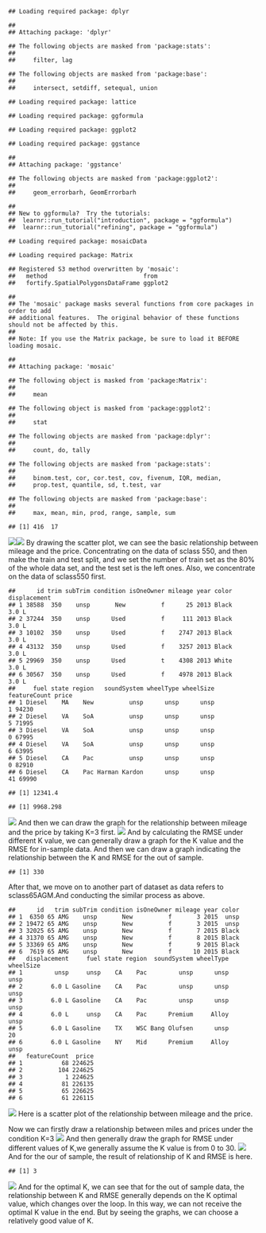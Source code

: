     ## Loading required package: dplyr

    ## 
    ## Attaching package: 'dplyr'

    ## The following objects are masked from 'package:stats':
    ## 
    ##     filter, lag

    ## The following objects are masked from 'package:base':
    ## 
    ##     intersect, setdiff, setequal, union

    ## Loading required package: lattice

    ## Loading required package: ggformula

    ## Loading required package: ggplot2

    ## Loading required package: ggstance

    ## 
    ## Attaching package: 'ggstance'

    ## The following objects are masked from 'package:ggplot2':
    ## 
    ##     geom_errorbarh, GeomErrorbarh

    ## 
    ## New to ggformula?  Try the tutorials: 
    ##  learnr::run_tutorial("introduction", package = "ggformula")
    ##  learnr::run_tutorial("refining", package = "ggformula")

    ## Loading required package: mosaicData

    ## Loading required package: Matrix

    ## Registered S3 method overwritten by 'mosaic':
    ##   method                           from   
    ##   fortify.SpatialPolygonsDataFrame ggplot2

    ## 
    ## The 'mosaic' package masks several functions from core packages in order to add 
    ## additional features.  The original behavior of these functions should not be affected by this.
    ## 
    ## Note: If you use the Matrix package, be sure to load it BEFORE loading mosaic.

    ## 
    ## Attaching package: 'mosaic'

    ## The following object is masked from 'package:Matrix':
    ## 
    ##     mean

    ## The following object is masked from 'package:ggplot2':
    ## 
    ##     stat

    ## The following objects are masked from 'package:dplyr':
    ## 
    ##     count, do, tally

    ## The following objects are masked from 'package:stats':
    ## 
    ##     binom.test, cor, cor.test, cov, fivenum, IQR, median,
    ##     prop.test, quantile, sd, t.test, var

    ## The following objects are masked from 'package:base':
    ## 
    ##     max, mean, min, prod, range, sample, sum

    ## [1] 416  17

![](homework1-question-2_files/figure-markdown_strict/unnamed-chunk-1-1.png)![](homework1-question-2_files/figure-markdown_strict/unnamed-chunk-1-2.png)
By drawing the scatter plot, we can see the basic relationship between
mileage and the price. Concentrating on the data of sclass 550, and then
make the train and test split, and we set the number of train set as the
80% of the whole data set, and the test set is the left ones. Also, we
concentrate on the data of sclass550 first.

    ##      id trim subTrim condition isOneOwner mileage year color displacement
    ## 1 38588  350    unsp       New          f      25 2013 Black        3.0 L
    ## 2 37244  350    unsp      Used          f     111 2013 Black        3.0 L
    ## 3 10102  350    unsp      Used          f    2747 2013 Black        3.0 L
    ## 4 43132  350    unsp      Used          f    3257 2013 Black        3.0 L
    ## 5 29969  350    unsp      Used          t    4308 2013 White        3.0 L
    ## 6 30567  350    unsp      Used          f    4978 2013 Black        3.0 L
    ##     fuel state region   soundSystem wheelType wheelSize featureCount price
    ## 1 Diesel    MA    New          unsp      unsp      unsp            1 94230
    ## 2 Diesel    VA    SoA          unsp      unsp      unsp            5 71995
    ## 3 Diesel    VA    SoA          unsp      unsp      unsp            0 67995
    ## 4 Diesel    VA    SoA          unsp      unsp      unsp            6 63995
    ## 5 Diesel    CA    Pac          unsp      unsp      unsp            0 82910
    ## 6 Diesel    CA    Pac Harman Kardon      unsp      unsp           41 69990

    ## [1] 12341.4

    ## [1] 9968.298

![](homework1-question-2_files/figure-markdown_strict/unnamed-chunk-2-1.png)
And then we can draw the graph for the relationship between mileage and
the price by taking K=3 first.
![](homework1-question-2_files/figure-markdown_strict/unnamed-chunk-3-1.png)
And by calculating the RMSE under different K value, we can generally
draw a graph for the K value and the RMSE for in-sample data. And then
we can draw a graph indicating the relationship between the K and RMSE
for the out of sample.

    ## [1] 330

After that, we move on to another part of dataset as data refers to
sclass65AGM.And conducting the similar process as above.

    ##      id   trim subTrim condition isOneOwner mileage year color
    ## 1  6350 65 AMG    unsp       New          f       3 2015  unsp
    ## 2 19472 65 AMG    unsp       New          f       3 2015  unsp
    ## 3 32025 65 AMG    unsp       New          f       7 2015 Black
    ## 4 31370 65 AMG    unsp       New          f       8 2015 Black
    ## 5 33369 65 AMG    unsp       New          f       9 2015 Black
    ## 6  7619 65 AMG    unsp       New          f      10 2015 Black
    ##   displacement     fuel state region  soundSystem wheelType wheelSize
    ## 1         unsp     unsp    CA    Pac         unsp      unsp      unsp
    ## 2        6.0 L Gasoline    CA    Pac         unsp      unsp      unsp
    ## 3        6.0 L Gasoline    CA    Pac         unsp      unsp      unsp
    ## 4        6.0 L     unsp    CA    Pac      Premium     Alloy      unsp
    ## 5        6.0 L Gasoline    TX    WSC Bang Olufsen      unsp        20
    ## 6        6.0 L Gasoline    NY    Mid      Premium     Alloy      unsp
    ##   featureCount  price
    ## 1           68 224625
    ## 2          104 224625
    ## 3            1 224625
    ## 4           81 226135
    ## 5           65 226625
    ## 6           61 226115

![](homework1-question-2_files/figure-markdown_strict/unnamed-chunk-5-1.png)
Here is a scatter plot of the relationship between mileage and the
price.

Now we can firstly draw a relationship between miles and prices under
the condition K=3
![](homework1-question-2_files/figure-markdown_strict/unnamed-chunk-7-1.png)
And then generally draw the graph for RMSE under different values of
K,we generally assume the K value is from 0 to 30.
![](homework1-question-2_files/figure-markdown_strict/unnamed-chunk-8-1.png)
And for the our of sample, the result of relationship of K and RMSE is
here.

    ## [1] 3

![](homework1-question-2_files/figure-markdown_strict/unnamed-chunk-9-1.png)
And for the optimal K, we can see that for the out of sample data, the
relationship between K and RMSE generally depends on the K optimal
value, which changes over the loop. In this way, we can not receive the
optimal K value in the end. But by seeing the graphs, we can choose a
relatively good value of K.

